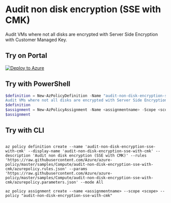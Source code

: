# Audit non disk encryption (SSE with CMK)

Audit VMs where not all disks are encrypted with Server Side Encryption with Customer Managed Key.

## Try on Portal

[![Deploy to Azure](http://azuredeploy.net/deploybutton.png)](https://portal.azure.com/#blade/Microsoft_Azure_Policy/CreatePolicyDefinitionBlade/uri/https%3A%2F%2Fraw.githubusercontent.com%2FAzure%2Fazure-policy%2Fmaster%2Fsamples%2FCompute%2Faudit-non-disk-encryption-sse-with-cmk%2Fazurepolicy.json)

## Try with PowerShell

````powershell
$definition = New-AzPolicyDefinition -Name "audit-non-disk-encryption-sse-with-cmk" -DisplayName "Audit non disk encryption (SSE with CMK)" -description "
Audit VMs where not all disks are encrypted with Server Side Encryption with Customer Managed Key" -Policy 'https://raw.githubusercontent.com/Azure/azure-policy/master/samples/Compute/audit-non-disk-encryption-sse-with-cmk/azurepolicy.rules.json' -Parameter 'https://raw.githubusercontent.com/Azure/azure-policy/master/samples/Compute/audit-non-disk-encryption-sse-with-cmk/azurepolicy.parameters.json' -Mode All
$definition
$assignment = New-AzPolicyAssignment -Name <assignmentname> -Scope <scope>  -PolicyDefinition $definition
$assignment 
````



## Try with CLI

````cli

az policy definition create --name 'audit-non-disk-encryption-sse-with-cmk' --display-name 'audit-non-disk-encryption-sse-with-cmk' --description 'Audit non disk encryption (SSE with CMK)' --rules 'https://raw.githubusercontent.com/Azure/azure-policy/master/samples/Compute/audit-non-disk-encryption-sse-with-cmk/azurepolicy.rules.json' --params 'https://raw.githubusercontent.com/Azure/azure-policy/master/samples/Compute/audit-non-disk-encryption-sse-with-cmk/azurepolicy.parameters.json' --mode All

az policy assignment create --name <assignmentname> --scope <scope> --policy "audit-non-disk-encryption-sse-with-cmk" 

````